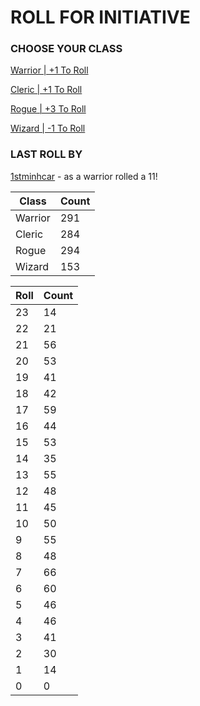 # ROLL FOR INITIATIVE
### CHOOSE YOUR CLASS

[Warrior | +1 To Roll](https://github.com/benjaminsampica/benjaminsampica/issues/new?title=roll%7Cwarrior&body=Just+click+%27Submit+new+issue%27.)

[Cleric | +1 To Roll](https://github.com/benjaminsampica/benjaminsampica/issues/new?title=roll%7Ccleric&body=Just+click+%27Submit+new+issue%27.)

[Rogue | +3 To Roll](https://github.com/benjaminsampica/benjaminsampica/issues/new?title=roll%7Crogue&body=Just+click+%27Submit+new+issue%27.)

[Wizard | -1 To Roll](https://github.com/benjaminsampica/benjaminsampica/issues/new?title=roll%7Cwizard&body=Just+click+%27Submit+new+issue%27.)
### LAST ROLL BY
[1stminhcar](https://www.github.com/1stminhcar) - as a warrior rolled a 11!

|Class|Count|
|-|-|
|Warrior|291|
|Cleric|284|
|Rogue|294|
|Wizard|153|

|Roll|Count|
|-|-|
|23|14
|22|21
|21|56
|20|53
|19|41
|18|42
|17|59
|16|44
|15|53
|14|35
|13|55
|12|48
|11|45
|10|50
|9|55
|8|48
|7|66
|6|60
|5|46
|4|46
|3|41
|2|30
|1|14
|0|0
